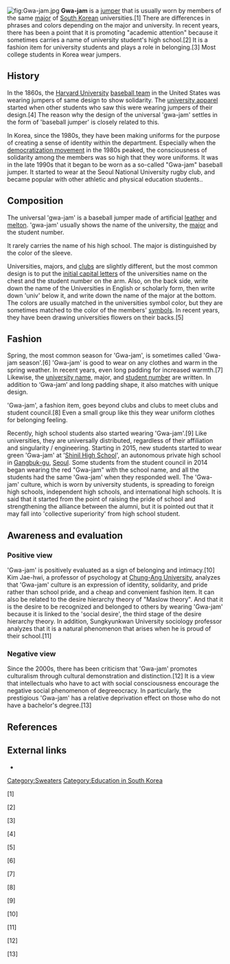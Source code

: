 ![](Gwa-jam.jpg "fig:Gwa-jam.jpg") **Gwa-jam** is a
[jumper](Jumper_(sweater) "wikilink") that is usually worn by members of
the same [major](Major_(academic) "wikilink") of [South
Korean](South_Korea "wikilink") universities.[1] There are differences
in phrases and colors depending on the major and university. In recent
years, there has been a point that it is promoting "academic attention"
because it sometimes carries a name of university student's high
school.[2] It is a fashion item for university students and plays a role
in belonging.[3] Most college students in Korea wear jumpers.

## History

In the 1860s, the [Harvard University](Harvard_University "wikilink")
[baseball team](baseball_team "wikilink") in the United States was
wearing jumpers of same design to show solidarity. The [university
apparel](university_apparel "wikilink") started when other students who
saw this were wearing jumpers of their design.[4] The reason why the
design of the universal 'gwa-jam' settles in the form of 'baseball
jumper' is closely related to this.

In Korea, since the 1980s, they have been making uniforms for the
purpose of creating a sense of identity within the department.
Especially when the [democratization
movement](Democratization_Movement "wikilink") in the 1980s peaked, the
consciousness of solidarity among the members was so high that they wore
uniforms. It was in the late 1990s that it began to be worn as a
so-called "Gwa-jam" baseball jumper. It started to wear at the Seoul
National University rugby club, and became popular with other athletic
and physical education students..

## Composition

The universal 'gwa-jam' is a baseball jumper made of artificial
[leather](leather "wikilink") and [melton](Melton_(cloth) "wikilink").
'gwa-jam' usually shows the name of the university, the
[major](Major_(academic) "wikilink") and the student number.

It rarely carries the name of his high school. The major is
distinguished by the color of the sleeve.

Universities, majors, and [clubs](club_(organization) "wikilink") are
slightly different, but the most common design is to put the [initial
capital letters](Capital_letters "wikilink") of the universities name on
the chest and the student number on the arm. Also, on the back side,
write down the name of the Universities in English or scholarly form,
then write down 'univ' below it, and write down the name of the major at
the bottom. The colors are usually matched in the universities symbol
color, but they are sometimes matched to the color of the members'
[symbols](symbol "wikilink"). In recent years, they have been drawing
universities flowers on their backs.[5]

## Fashion

Spring, the most common season for 'Gwa-jam', is sometimes called
'Gwa-jam season'.[6] 'Gwa-jam' is good to wear on any clothes and warm
in the spring weather. In recent years, even long padding for increased
warmth.[7] Likewise, the [university name](University "wikilink"),
major, and [student number](student_number "wikilink") are written. In
addition to ‘Gwa-jam’ and long padding shape, it also matches with
unique design.

'Gwa-jam', a fashion item, goes beyond clubs and clubs to meet clubs and
student council.[8] Even a small group like this they wear uniform
clothes for belonging feeling.

Recently, high school students also started wearing 'Gwa-jam'.[9] Like
universities, they are universally distributed, regardless of their
affiliation and singularity / engineering. Starting in 2015, new
students started to wear green 'Gwa-jam' at '[Shinil High
School](Shinil_High_School "wikilink")', an autonomous private high
school in [Gangbuk-gu](Gangbuk_District "wikilink"),
[Seoul](Seoul "wikilink"). Some students from the student council in
2014 began wearing the red "Gwa-jam" with the school name, and all the
students had the same 'Gwa-jam' when they responded well. The 'Gwa-jam'
culture, which is worn by university students, is spreading to foreign
high schools, independent high schools, and international high schools.
It is said that it started from the point of raising the pride of school
and strengthening the alliance between the alumni, but it is pointed out
that it may fall into 'collective superiority' from high school student.

## Awareness and evaluation

### Positive view

'Gwa-jam' is positively evaluated as a sign of belonging and
intimacy.[10] Kim Jae-hwi, a professor of psychology at [Chung-Ang
University](Chung-Ang_University "wikilink"), analyzes that 'Gwa-jam'
culture is an expression of identity, solidarity, and pride rather than
school pride, and a cheap and convenient fashion item. It can also be
related to the desire hierarchy theory of "Maslow theory". And that it
is the desire to be recognized and belonged to others by wearing
'Gwa-jam' because it is linked to the 'social desire', the third stage
of the desire hierarchy theory. In addition, Sungkyunkwan University
sociology professor analyzes that it is a natural phenomenon that arises
when he is proud of their school.[11]

### Negative view

Since the 2000s, there has been criticism that 'Gwa-jam' promotes
culturalism through cultural demonstration and distinction.[12] It is a
view that intellectuals who have to act with social consciousness
encourage the negative social phenomenon of degreeocracy. In
particularly, the prestigious 'Gwa-jam' has a relative deprivation
effect on those who do not have a bachelor's degree.[13]

## References

<references />

## External links

-

[Category:Sweaters](Category:Sweaters "wikilink") [Category:Education in
South Korea](Category:Education_in_South_Korea "wikilink")

[1]

[2]

[3]

[4]

[5]

[6]

[7]

[8]

[9]

[10]

[11]

[12]

[13]